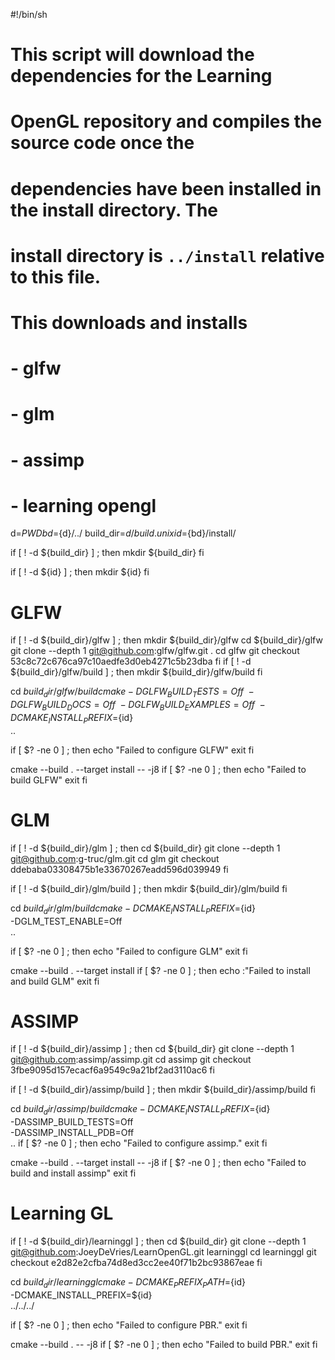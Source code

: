 #!/bin/sh

# This script will download the dependencies for the Learning
# OpenGL repository and compiles the source code once the
# dependencies have been installed in the install directory. The
# install directory is `../install` relative to this file.
#
# This downloads and installs
#
# - glfw
# - glm
# - assimp
# - learning opengl

d=${PWD}
bd=${d}/../
build_dir=${d}/build.unix
id=${bd}/install/

if [ ! -d ${build_dir} ] ; then
    mkdir ${build_dir}
fi

if [ ! -d ${id} ] ; then
    mkdir ${id}
fi

# GLFW
if [ ! -d ${build_dir}/glfw ] ; then
    mkdir ${build_dir}/glfw
    cd ${build_dir}/glfw
    git clone --depth 1 git@github.com:glfw/glfw.git .
    cd glfw
    git checkout 53c8c72c676ca97c10aedfe3d0eb4271c5b23dba
fi
if [ ! -d ${build_dir}/glfw/build ] ; then 
    mkdir ${build_dir}/glfw/build
fi

cd ${build_dir}/glfw/build
cmake -DGLFW_BUILD_TESTS=Off \
      -DGLFW_BUILD_DOCS=Off \
      -DGLFW_BUILD_EXAMPLES=Off \
      -DCMAKE_INSTALL_PREFIX=${id} \
      ..

if [ $? -ne 0 ] ; then
    echo "Failed to configure GLFW"
    exit
fi

cmake --build . --target install -- -j8
if [ $? -ne 0 ] ; then
    echo "Failed to build GLFW"
    exit
fi

# GLM
if [ ! -d ${build_dir}/glm ] ; then
    cd ${build_dir}
    git clone --depth 1 git@github.com:g-truc/glm.git
    cd glm
    git checkout ddebaba03308475b1e33670267eadd596d039949
fi

if [ ! -d ${build_dir}/glm/build ] ; then
    mkdir ${build_dir}/glm/build
fi

cd ${build_dir}/glm/build
cmake -DCMAKE_INSTALL_PREFIX=${id} \
      -DGLM_TEST_ENABLE=Off \
      ..

if [ $? -ne 0 ] ; then
    echo "Failed to configure GLM"
    exit
fi

cmake --build . --target install
if [ $? -ne 0 ] ; then
    echo :"Failed to install and build GLM"
    exit
fi

# ASSIMP
if [ ! -d ${build_dir}/assimp ] ; then
    cd ${build_dir}
    git clone --depth 1 git@github.com:assimp/assimp.git
    cd assimp
    git checkout 3fbe9095d157ecacf6a9549c9a21bf2ad3110ac6
fi

if [ ! -d ${build_dir}/assimp/build ] ; then
    mkdir ${build_dir}/assimp/build
fi

cd ${build_dir}/assimp/build
cmake -DCMAKE_INSTALL_PREFIX=${id} \
      -DASSIMP_BUILD_TESTS=Off \
      -DASSIMP_INSTALL_PDB=Off \
      ..
if [ $? -ne 0 ] ; then
    echo "Failed to configure assimp."
    exit
fi

cmake --build . --target install -- -j8
if [ $? -ne 0 ] ; then
    echo "Failed to build and install assimp"
    exit
fi

# Learning GL
if [ ! -d ${build_dir}/learninggl ] ; then
    cd ${build_dir}
    git clone --depth 1 git@github.com:JoeyDeVries/LearnOpenGL.git learninggl
    cd learninggl
    git checkout e2d82e2cfba74d8ed3cc2ee40f71b2bc93867eae
fi

cd ${build_dir}/learninggl
cmake -DCMAKE_PREFIX_PATH=${id} \
      -DCMAKE_INSTALL_PREFIX=${id} \
      ../../../

if [ $? -ne 0 ] ; then
    echo "Failed to configure PBR."
    exit
fi

cmake --build . -- -j8
if [ $? -ne 0 ] ; then
    echo "Failed to build PBR."
    exit
fi
